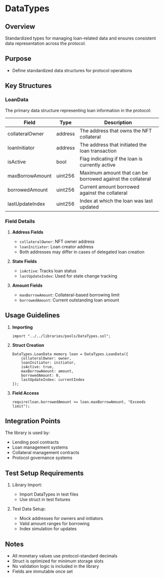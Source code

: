 # DataTypes

## Overview

Standardized types for managing loan-related data and ensures consistent data representation across the protocol.

## Purpose

- Define standardized data structures for protocol operations

## Key Structures

### LoanData

The primary data structure representing loan information in the protocol:

| Field | Type | Description |
|-------|------|-------------|
| collateralOwner | address | The address that owns the NFT collateral |
| loanInitiator | address | The address that initiated the loan transaction |
| isActive | bool | Flag indicating if the loan is currently active |
| maxBorrowAmount | uint256 | Maximum amount that can be borrowed against the collateral |
| borrowedAmount | uint256 | Current amount borrowed against the collateral |
| lastUpdateIndex | uint256 | Index at which the loan was last updated |

### Field Details

1. **Address Fields**
   - `collateralOwner`: NFT owner address
   - `loanInitiator`: Loan creator address
   - Both addresses may differ in cases of delegated loan creation

2. **State Fields**
   - `isActive`: Tracks loan status
   - `lastUpdateIndex`: Used for state change tracking

3. **Amount Fields**
   - `maxBorrowAmount`: Collateral-based borrowing limit
   - `borrowedAmount`: Current outstanding loan amount

## Usage Guidelines

1. **Importing**
   ```solidity
   import "../../libraries/pools/DataTypes.sol";
   ```

2. **Struct Creation**
   ```solidity
   DataTypes.LoanData memory loan = DataTypes.LoanData({
       collateralOwner: owner,
       loanInitiator: initiator,
       isActive: true,
       maxBorrowAmount: amount,
       borrowedAmount: 0,
       lastUpdateIndex: currentIndex
   });
   ```

3. **Field Access**
   ```solidity
   require(loan.borrowedAmount <= loan.maxBorrowAmount, "Exceeds limit");
   ```

## Integration Points

The library is used by:

- Lending pool contracts
- Loan management systems
- Collateral management contracts
- Protocol governance systems

## Test Setup Requirements

1. Library Import:
   - Import DataTypes in test files
   - Use struct in test fixtures

2. Test Data Setup:
   - Mock addresses for owners and initiators
   - Valid amount ranges for borrowing
   - Index simulation for updates

## Notes

- All monetary values use protocol-standard decimals
- Struct is optimized for minimum storage slots
- No validation logic is included in the library
- Fields are immutable once set
